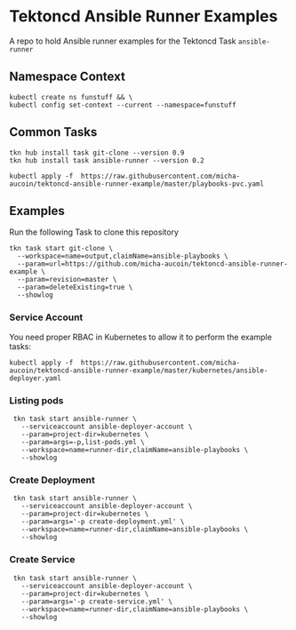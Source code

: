 # Tektoncd Ansible Runner Examples

A repo to hold Ansible runner examples for the Tektoncd Task `ansible-runner`

## Namespace Context
```shell
kubectl create ns funstuff && \
kubectl config set-context --current --namespace=funstuff
```

## Common Tasks

```shell
tkn hub install task git-clone --version 0.9
tkn hub install task ansible-runner --version 0.2

kubectl apply -f  https://raw.githubusercontent.com/micha-aucoin/tektoncd-ansible-runner-example/master/playbooks-pvc.yaml
```

## Examples

Run the following Task to clone this repository 

```shell
tkn task start git-clone \
  --workspace=name=output,claimName=ansible-playbooks \
  --param=url=https://github.com/micha-aucoin/tektoncd-ansible-runner-example \
  --param=revision=master \
  --param=deleteExisting=true \
  --showlog
```

### Service Account

You need proper RBAC in Kubernetes to allow it to perform the example tasks:

```shell
kubectl apply -f  https://raw.githubusercontent.com/micha-aucoin/tektoncd-ansible-runner-example/master/kubernetes/ansible-deployer.yaml
```

### Listing pods

```shell
 tkn task start ansible-runner \
   --serviceaccount ansible-deployer-account \
   --param=project-dir=kubernetes \
   --param=args=-p,list-pods.yml \
   --workspace=name=runner-dir,claimName=ansible-playbooks \
   --showlog
```

### Create Deployment

```shell
 tkn task start ansible-runner \
   --serviceaccount ansible-deployer-account \
   --param=project-dir=kubernetes \
   --param=args='-p create-deployment.yml' \
   --workspace=name=runner-dir,claimName=ansible-playbooks \
   --showlog
```

### Create Service

```shell
 tkn task start ansible-runner \
   --serviceaccount ansible-deployer-account \
   --param=project-dir=kubernetes \
   --param=args='-p create-service.yml' \
   --workspace=name=runner-dir,claimName=ansible-playbooks \
   --showlog
```

